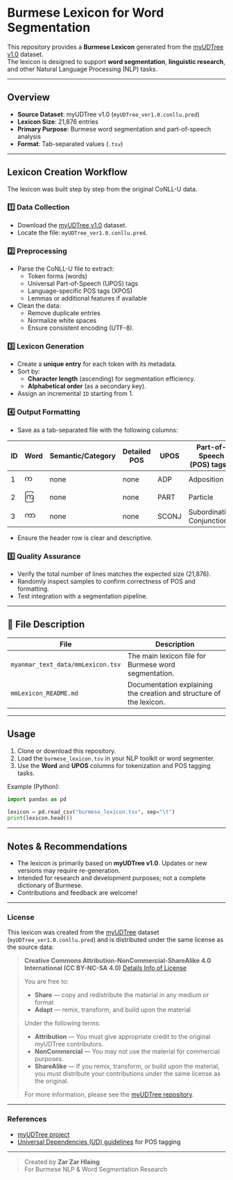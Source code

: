 # Burmese Lexicon for Word Segmentation

This repository provides a **Burmese Lexicon** generated from the [myUDTree v1.0](https://github.com/zar-zar-hlaing/myUDTree/tree/main/ver-1.0/myUDTree-ver1.0) dataset.  
The lexicon is designed to support **word segmentation**, **linguistic research**, and other Natural Language Processing (NLP) tasks.

---

## Overview

- **Source Dataset**: myUDTree v1.0 (`myUDTree_ver1.0.conllu.pred`)
- **Lexicon Size**: 21,876 entries
- **Primary Purpose**: Burmese word segmentation and part-of-speech analysis
- **Format**: Tab-separated values (`.tsv`)

---

## Lexicon Creation Workflow

The lexicon was built step by step from the original CoNLL-U data.

### 1️⃣ Data Collection
- Download the [myUDTree v1.0](https://github.com/zar-zar-hlaing/myUDTree/tree/main/ver-1.0/myUDTree-ver1.0) dataset.
- Locate the file: `myUDTree_ver1.0.conllu.pred`.

### 2️⃣ Preprocessing
- Parse the CoNLL-U file to extract:
  - Token forms (words)
  - Universal Part-of-Speech (UPOS) tags
  - Language-specific POS tags (XPOS)
  - Lemmas or additional features if available
- Clean the data:
  - Remove duplicate entries
  - Normalize white spaces
  - Ensure consistent encoding (UTF-8).

### 3️⃣ Lexicon Generation
- Create a **unique entry** for each token with its metadata.
- Sort by:
  - **Character length** (ascending) for segmentation efficiency.
  - **Alphabetical order** (as a secondary key).
- Assign an incremental `ID` starting from 1.

### 4️⃣ Output Formatting
- Save as a tab-separated file with the following columns:

| ID | Word | Semantic/Category | Detailed POS | UPOS | Part-of-Speech (POS) tagset |
|----|------|-------------------|--------------|------|----------------------------|
| 1  | က    | none              | none         | ADP  | Adposition                |
| 2  | ကြ  | none              | none         | PART | Particle                  |
| 3  | ကာ   | none              | none         | SCONJ| Subordinating Conjunction |

- Ensure the header row is clear and descriptive.

### 5️⃣ Quality Assurance
- Verify the total number of lines matches the expected size (21,876).
- Randomly inspect samples to confirm correctness of POS and formatting.
- Test integration with a segmentation pipeline.

---

## 📂 File Description

| File | Description |
|------|-------------|
| `myanmar_text_data/mmLexicon.tsv` | The main lexicon file for Burmese word segmentation. |
| `mmLexicon_README.md` | Documentation explaining the creation and structure of the lexicon. |

---

## Usage

1. Clone or download this repository.
2. Load the `burmese_lexicon.tsv` in your NLP toolkit or word segmenter.
3. Use the **Word** and **UPOS** columns for tokenization and POS tagging tasks.

Example (Python):

```python
import pandas as pd

lexicon = pd.read_csv("burmese_lexicon.tsv", sep="\t")
print(lexicon.head())
```

---

## Notes & Recommendations

- The lexicon is primarily based on **myUDTree v1.0**. Updates or new versions may require re-generation.
- Intended for research and development purposes; not a complete dictionary of Burmese.
- Contributions and feedback are welcome!

---

### License

This lexicon was created from the [myUDTree](https://github.com/ye-kyaw-thu/myUDTree) dataset  
(`myUDTree_ver1.0.conllu.pred`) and is distributed under the same license as the source data:

> **Creative Commons Attribution-NonCommercial-ShareAlike 4.0 International (CC BY-NC-SA 4.0)**
> [Details Info of License](https://creativecommons.org/licenses/by-nc-sa/4.0/)
>
> You are free to:
> - **Share** — copy and redistribute the material in any medium or format  
> - **Adapt** — remix, transform, and build upon the material  
>
> Under the following terms:
> - **Attribution** — You must give appropriate credit to the original myUDTree contributors.  
> - **NonCommercial** — You may not use the material for commercial purposes.  
> - **ShareAlike** — If you remix, transform, or build upon the material, you must distribute your contributions under the same license as the original.
>
> For more information, please see the [myUDTree repository](https://github.com/ye-kyaw-thu/myUDTree).

---

### References

- [myUDTree project](https://github.com/ye-kyaw-thu/myUDTree)
- [Universal Dependencies (UD) guidelines](https://universaldependencies.org/) for POS tagging


---

> Created by **Zar Zar Hlaing**  
> For Burmese NLP & Word Segmentation Research

